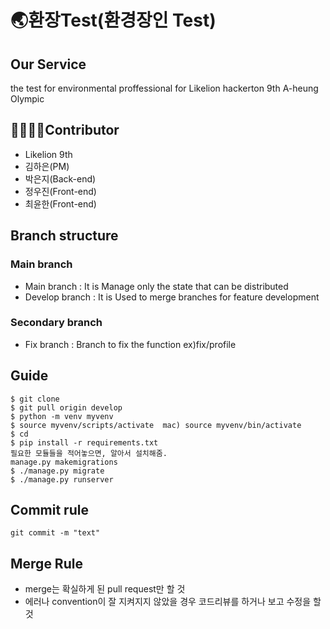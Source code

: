 # 🌏환장Test(환경장인 Test)

## Our Service
the test for environmental proffessional for Likelion hackerton 9th A-heung Olympic

## 👨‍👨‍👦‍👦Contributor

- Likelion 9th
- 김하은(PM)
- 박은지(Back-end)
- 정우진(Front-end)
- 최윤한(Front-end)

## Branch structure

### Main branch

- Main branch : It is Manage only the state that can be distributed
- Develop branch : It is Used to merge branches for feature development

### Secondary branch
- Fix branch : Branch to fix the function ex)fix/profile

## Guide

```
$ git clone
$ git pull origin develop
$ python -m venv myvenv
$ source myvenv/scripts/activate  mac) source myvenv/bin/activate
$ cd 
$ pip install -r requirements.txt
필요한 모듈들을 적어놓으면, 알아서 설치해줌.
manage.py makemigrations
$ ./manage.py migrate
$ ./manage.py runserver

```

## Commit rule

```
git commit -m "text"
```

## Merge Rule

- merge는 확실하게 된 pull request만 할 것
- 에러나 convention이 잘 지켜지지 않았을 경우 코드리뷰를 하거나 보고 수정을 할 것
